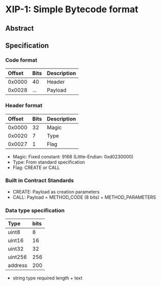 # XIP-1: Simple Bytecode format

## Abstract

## Specification

### Code format

|Offset|Bits|Description|
|:-----|:---|:---|
|0x0000|40|Header|
|0x0028|...|Payload|

### Header format

|Offset|Bits|Description|
|:-----|:---|:---|
|0x0000|32|Magic|
|0x0020|7|Type|
|0x0027|1|Flag|

* Magic: Fixed constant: 9168 (Little-Endian: 0xd0230000)
* Type: From standard specification
* Flag: CREATE or CALL

### Built in Contract Standards

* CREATE: Payload as creation parameters
* CALL: Payload = METHOD_CODE (8 bits) + METHOD_PARAMETERS

### Data type specification

|Type|bits|
|:---|:---|
|uint8|8|
|uint16|16|
|uint32|32|
|uint256|256|
|address|200|
* string type required length + text
